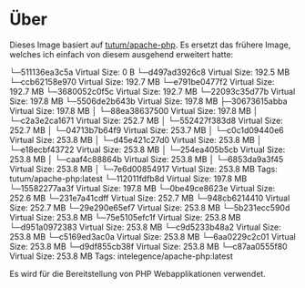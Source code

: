 # Über

Dieses Image basiert auf [tutum/apache-php](https://registry.hub.docker.com/u/tutum/apache-php/). Es ersetzt das frühere Image, welches ich einfach von diesem ausgehend erweitert hatte:

  └─511136ea3c5a Virtual Size: 0 B
    └─d497ad3926c8 Virtual Size: 192.5 MB
      └─ccb62158e970 Virtual Size: 192.7 MB
        └─e791be0477f2 Virtual Size: 192.7 MB
          └─3680052c0f5c Virtual Size: 192.7 MB
            └─22093c35d77b Virtual Size: 197.8 MB
              └─5506de2b643b Virtual Size: 197.8 MB
                ├─30673615abba Virtual Size: 197.8 MB
                │ └─88ea38637500 Virtual Size: 197.8 MB
                │   └─c2a3e2ca1671 Virtual Size: 252.7 MB
                │     └─552427f383d8 Virtual Size: 252.7 MB
                │       └─04713b7b64f9 Virtual Size: 253.7 MB
                │         └─c0c1d09440e6 Virtual Size: 253.8 MB
                │           └─d45e421c27d0 Virtual Size: 253.8 MB
                │             └─e18ecbf43722 Virtual Size: 253.8 MB
                │               └─254ea405b5cb Virtual Size: 253.8 MB
                │                 └─caaf4c88864b Virtual Size: 253.8 MB
                │                   └─6853da9a3f45 Virtual Size: 253.8 MB
                │                     └─7e6d00854917 Virtual Size: 253.8 MB Tags: tutum/apache-php:latest
                └─112011fdfb8d Virtual Size: 197.8 MB
                  └─15582277aa3f Virtual Size: 197.8 MB
                    └─0be49ce8623e Virtual Size: 252.6 MB
                      └─231e7a41cdff Virtual Size: 252.7 MB
                        └─948cb6214410 Virtual Size: 252.7 MB
                          └─29e290e65ef7 Virtual Size: 253.8 MB
                            └─5b231ecc590d Virtual Size: 253.8 MB
                              └─75e5105efc1f Virtual Size: 253.8 MB
                                └─d951a0972383 Virtual Size: 253.8 MB
                                  └─c9d5233b48a2 Virtual Size: 253.8 MB
                                    └─c5169ed3ac0a Virtual Size: 253.8 MB
                                      └─6aa0229c2c01 Virtual Size: 253.8 MB
                                        └─d9df855cb38f Virtual Size: 253.8 MB
                                          └─c87aa0555f80 Virtual Size: 253.8 MB Tags: intelegence/apache-php:latest

Es wird für die Bereitstellung von PHP Webapplikationen verwendet.

